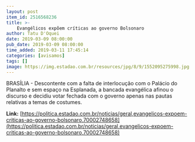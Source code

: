 ```yaml
---
layout: post
item_id: 2516568236
title: >-
    Evangélicos expõem críticas ao governo Bolsonaro
author: Tatu D'Oquei
date: 2019-03-09 08:00:00
pub_date: 2019-03-09 08:00:00
time_added: 2019-03-11 17:45:14
categories: [avisamos]
tags: []
image: https://img.estadao.com.br/resources/jpg/8/9/1552095275998.jpg
---
```


BRASÍLIA - Descontente com a falta de interlocução com o Palácio do Planalto e sem espaço na Esplanada, a bancada evangélica afinou o discurso e decidiu votar fechada com o governo apenas nas pautas relativas a temas de costumes.

**Link:** [https://politica.estadao.com.br/noticias/geral,evangelicos-expoem-criticas-ao-governo-bolsonaro,70002748658](https://politica.estadao.com.br/noticias/geral,evangelicos-expoem-criticas-ao-governo-bolsonaro,70002748658)

